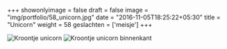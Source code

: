+++
showonlyimage = false
draft = false
image = "img/portfolio/58_unicorn.jpg"
date = "2016-11-05T18:25:22+05:30"
title = "Unicorn"
weight = 58
geslachten = ['meisje']
+++

<!--more-->
![Kroontje unicorn][1]
![Kroontje unicorn binnenkant][2]


[1]: /img/portfolio/58_unicorn.jpg
[2]: /img/portfolio/alternatieven/58_unicorn_binnenkant.jpg